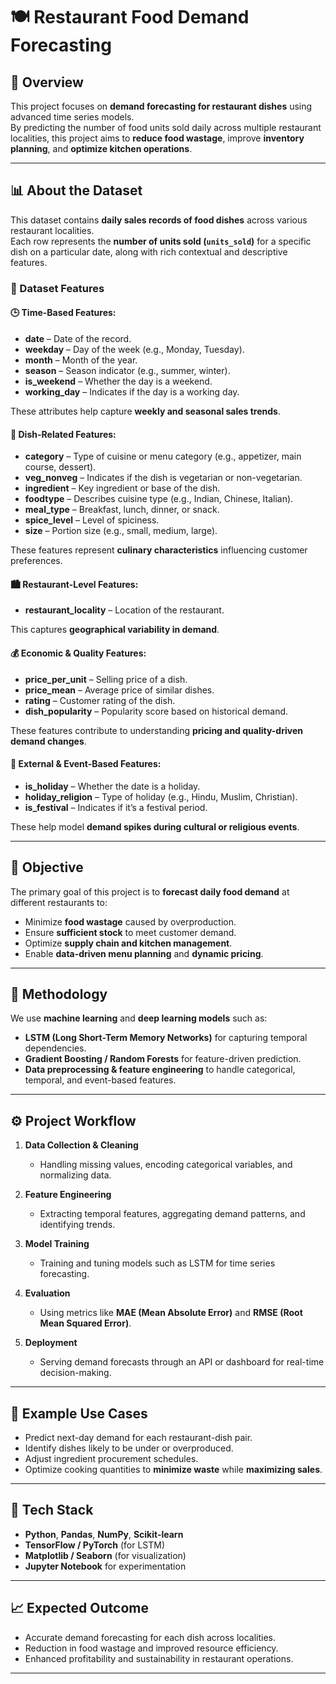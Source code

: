 # 🍽️ Restaurant Food Demand Forecasting

## 📘 Overview

This project focuses on **demand forecasting for restaurant dishes** using advanced time series models.  
By predicting the number of food units sold daily across multiple restaurant localities, this project aims to **reduce food wastage**, improve **inventory planning**, and **optimize kitchen operations**.

---

## 📊 About the Dataset

This dataset contains **daily sales records of food dishes** across various restaurant localities.  
Each row represents the **number of units sold (`units_sold`)** for a specific dish on a particular date, along with rich contextual and descriptive features.

### 🧩 Dataset Features

#### 🕒 Time-Based Features:
- **date** – Date of the record.  
- **weekday** – Day of the week (e.g., Monday, Tuesday).  
- **month** – Month of the year.  
- **season** – Season indicator (e.g., summer, winter).  
- **is_weekend** – Whether the day is a weekend.  
- **working_day** – Indicates if the day is a working day.  

These attributes help capture **weekly and seasonal sales trends**.

#### 🍛 Dish-Related Features:
- **category** – Type of cuisine or menu category (e.g., appetizer, main course, dessert).  
- **veg_nonveg** – Indicates if the dish is vegetarian or non-vegetarian.  
- **ingredient** – Key ingredient or base of the dish.  
- **foodtype** – Describes cuisine type (e.g., Indian, Chinese, Italian).  
- **meal_type** – Breakfast, lunch, dinner, or snack.  
- **spice_level** – Level of spiciness.  
- **size** – Portion size (e.g., small, medium, large).  

These features represent **culinary characteristics** influencing customer preferences.

#### 🏙️ Restaurant-Level Features:
- **restaurant_locality** – Location of the restaurant.  

This captures **geographical variability in demand**.

#### 💰 Economic & Quality Features:
- **price_per_unit** – Selling price of a dish.  
- **price_mean** – Average price of similar dishes.  
- **rating** – Customer rating of the dish.  
- **dish_popularity** – Popularity score based on historical demand.  

These features contribute to understanding **pricing and quality-driven demand changes**.

#### 🎉 External & Event-Based Features:
- **is_holiday** – Whether the date is a holiday.  
- **holiday_religion** – Type of holiday (e.g., Hindu, Muslim, Christian).  
- **is_festival** – Indicates if it’s a festival period.  

These help model **demand spikes during cultural or religious events**.

---

## 🎯 Objective

The primary goal of this project is to **forecast daily food demand** at different restaurants to:
- Minimize **food wastage** caused by overproduction.  
- Ensure **sufficient stock** to meet customer demand.  
- Optimize **supply chain and kitchen management**.  
- Enable **data-driven menu planning** and **dynamic pricing**.

---

## 🧠 Methodology

We use **machine learning** and **deep learning models** such as:
- **LSTM (Long Short-Term Memory Networks)** for capturing temporal dependencies.
- **Gradient Boosting / Random Forests** for feature-driven prediction.
- **Data preprocessing & feature engineering** to handle categorical, temporal, and event-based features.

---

## ⚙️ Project Workflow

1. **Data Collection & Cleaning**  
   - Handling missing values, encoding categorical variables, and normalizing data.

2. **Feature Engineering**  
   - Extracting temporal features, aggregating demand patterns, and identifying trends.

3. **Model Training**  
   - Training and tuning models such as LSTM for time series forecasting.

4. **Evaluation**  
   - Using metrics like **MAE (Mean Absolute Error)** and **RMSE (Root Mean Squared Error)**.

5. **Deployment**  
   - Serving demand forecasts through an API or dashboard for real-time decision-making.

---

## 🧾 Example Use Cases

- Predict next-day demand for each restaurant-dish pair.  
- Identify dishes likely to be under or overproduced.  
- Adjust ingredient procurement schedules.  
- Optimize cooking quantities to **minimize waste** while **maximizing sales**.

---

## 🧰 Tech Stack

- **Python**, **Pandas**, **NumPy**, **Scikit-learn**  
- **TensorFlow / PyTorch** (for LSTM)  
- **Matplotlib / Seaborn** (for visualization)  
- **Jupyter Notebook** for experimentation

---

## 📈 Expected Outcome

- Accurate demand forecasting for each dish across localities.  
- Reduction in food wastage and improved resource efficiency.  
- Enhanced profitability and sustainability in restaurant operations.

---


